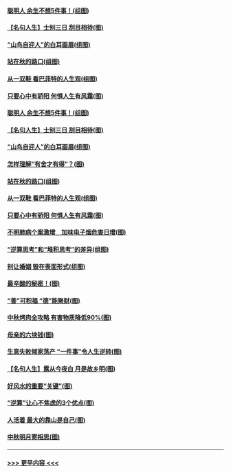 #### [聪明人 余生不想5件事！(组图)](../pages/p8/907364.md?t=09151901) 
#### [【名句人生】士别三日 刮目相待(图)](../pages/p8/906988.md?t=09151901) 
#### [“山鸟自迎人”的白耳画眉(组图)](../pages/p8/907332.md?t=09151901) 
#### [站在秋的路口(组图)](../pages/p8/906914.md?t=09151901) 
#### [从一双鞋 看巴菲特的人生观(组图)](../pages/p8/907311.md?t=09151901) 
#### [只要心中有骄阳 何惧人生有风霜(图)](../pages/p8/907320.md?t=09151901) 
#### [聪明人 余生不想5件事！(组图)](../pages/p8/907364.md?t=09151901) 
#### [【名句人生】士别三日 刮目相待(图)](../pages/p8/906988.md?t=09151901) 
#### [“山鸟自迎人”的白耳画眉(组图)](../pages/p8/907332.md?t=09151901) 
#### [怎样理解“有舍才有得”？(图)](../pages/p8/906872.md?t=09151901) 
#### [站在秋的路口(组图)](../pages/p8/906914.md?t=09151901) 
#### [从一双鞋 看巴菲特的人生观(组图)](../pages/p8/907311.md?t=09151901) 
#### [只要心中有骄阳 何惧人生有风霜(图)](../pages/p8/907320.md?t=09151901) 
#### [不明肺病个案激增　加味电子烟危害日增(图)](../pages/p8/907307.md?t=09151901) 
#### [“逆算思考”和“堆积思考”的差异(组图)](../pages/p8/907229.md?t=09151901) 
#### [别让婚姻 毁在表面形式(组图)](../pages/p8/907118.md?t=09151901) 
#### [最辛酸的秘密！(图)](../pages/p8/906327.md?t=09151901) 
#### [“善”可积福 “德”能聚财(图)](../pages/p8/906906.md?t=09151901) 
#### [中秋烤肉全攻略 有害物质降低90%(图)](../pages/p8/907227.md?t=09151901) 
#### [母亲的六块钱(图)](../pages/p8/907107.md?t=09151901) 
#### [生意失败倾家荡产 “一件事”令人生逆转(图)](../pages/p8/907101.md?t=09151901) 
#### [【名句人生】露从今夜白 月是故乡明(图)](../pages/p8/906558.md?t=09151901) 
#### [好风水的重要“关键”(图)](../pages/p8/907087.md?t=09151901) 
#### [“逆算”让心不焦虑的3个优点(图)](../pages/p8/907070.md?t=09151901) 
#### [人活着 最大的靠山是自己(图)](../pages/p8/906329.md?t=09151901) 
#### [中秋明月寄相思(图)](../pages/p8/906932.md?t=09151901) 

----
#### [ >>> 更早内容 <<< ](../indexes/p8-earlier.md)

